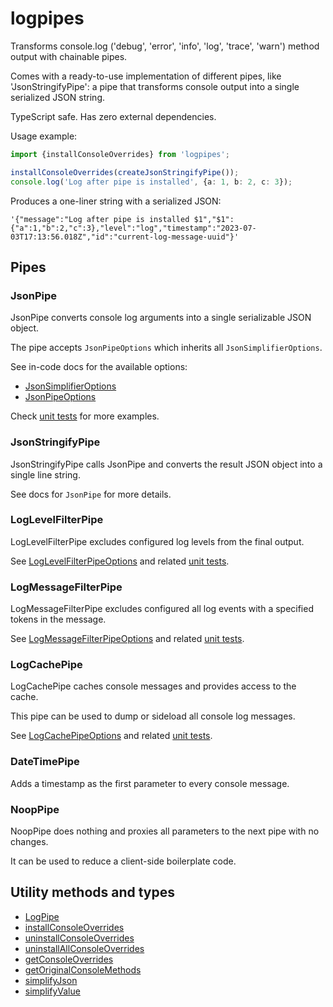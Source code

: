 # logpipes

Transforms console.log ('debug', 'error', 'info', 'log', 'trace', 'warn') method output with chainable pipes.

Comes with a ready-to-use implementation of different pipes, like 'JsonStringifyPipe': a pipe that transforms console
output into a single serialized JSON string.

TypeScript safe. Has zero external dependencies.

Usage example:

```typescript
import {installConsoleOverrides} from 'logpipes';

installConsoleOverrides(createJsonStringifyPipe());
console.log('Log after pipe is installed', {a: 1, b: 2, c: 3});
```

Produces a one-liner string with a serialized JSON:

```
'{"message":"Log after pipe is installed $1","$1":{"a":1,"b":2,"c":3},"level":"log","timestamp":"2023-07-03T17:13:56.018Z","id":"current-log-message-uuid"}'
```

## Pipes

### JsonPipe

JsonPipe converts console log arguments into a single serializable JSON object.

The pipe accepts `JsonPipeOptions` which inherits all `JsonSimplifierOptions`.

See in-code docs for the available options:

- [JsonSimplifierOptions](https://github.com/mfursov/logpipes/tree/master/src/JsonSimplifier.ts)
- [JsonPipeOptions](https://github.com/mfursov/logpipes/tree/master/src/JsonPipe.ts)

Check [unit tests](https://github.com/mfursov/logpipes/tree/master/tests) for more examples.

### JsonStringifyPipe

JsonStringifyPipe calls JsonPipe and converts the result JSON object into a single line string.

See docs for `JsonPipe` for more details.

### LogLevelFilterPipe

LogLevelFilterPipe excludes configured log levels from the final output.

See [LogLevelFilterPipeOptions](https://github.com/mfursov/logpipes/tree/master/src/LogLevelFilterPipe.ts) and
related [unit tests](https://github.com/mfursov/logpipes/tree/master/tests/LogLevelFilterPipe.jest.ts).

### LogMessageFilterPipe

LogMessageFilterPipe excludes configured all log events with a specified tokens in the message.

See [LogMessageFilterPipeOptions](https://github.com/mfursov/logpipes/tree/master/src/LogMessageFilterPipe.ts) and
related [unit tests](https://github.com/mfursov/logpipes/tree/master/tests/LogMessageFilterPipe.jest.ts).

### LogCachePipe

LogCachePipe caches console messages and provides access to the cache.

This pipe can be used to dump or sideload all console log messages.

See [LogCachePipeOptions](https://github.com/mfursov/logpipes/tree/master/src/LogCachePipe.ts) and
related [unit tests](https://github.com/mfursov/logpipes/tree/master/tests/LogCachePipe.jest.ts).

### DateTimePipe

Adds a timestamp as the first parameter to every console message.

### NoopPipe

NoopPipe does nothing and proxies all parameters to the next pipe with no changes.

It can be used to reduce a client-side boilerplate code.

## Utility methods and types

- [LogPipe](https://github.com/mfursov/logpipes/blob/master/src/ConsoleOverrides.ts)
- [installConsoleOverrides](https://github.com/mfursov/logpipes/blob/master/src/ConsoleOverrides.ts)
- [uninstallConsoleOverrides](https://github.com/mfursov/logpipes/blob/master/src/ConsoleOverrides.ts)
- [uninstallAllConsoleOverrides](https://github.com/mfursov/logpipes/blob/master/src/ConsoleOverrides.ts)
- [getConsoleOverrides](https://github.com/mfursov/logpipes/blob/master/src/ConsoleOverrides.ts)
- [getOriginalConsoleMethods](https://github.com/mfursov/logpipes/blob/master/src/ConsoleOverrides.ts)
- [simplifyJson](https://github.com/mfursov/logpipes/blob/master/src/JsonSimplifier.ts)
- [simplifyValue](https://github.com/mfursov/logpipes/blob/master/src/JsonSimplifier.ts)

